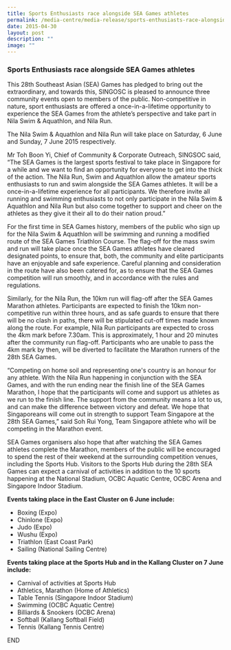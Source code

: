 ```yaml
---
title: Sports Enthusiasts race alongside SEA Games athletes
permalink: /media-centre/media-release/sports-enthusiasts-race-alongside-sea-games-athletes/
date: 2015-04-30
layout: post
description: ""
image: ""
---
```

### **Sports Enthusiasts race alongside SEA Games athletes**
This 28th Southeast Asian (SEA) Games has pledged to bring out the extraordinary, and towards this, SINGOSC is pleased to announce three community events open to members of the public. Non-competitive in nature, sport enthusiasts are offered a once-in-a-lifetime opportunity to experience the SEA Games from the athlete’s perspective and take part in Nila Swim & Aquathlon, and Nila Run.

The Nila Swim & Aquathlon and Nila Run will take place on Saturday, 6 June and Sunday, 7 June 2015 respectively.

Mr Toh Boon Yi, Chief of Community & Corporate Outreach, SINGSOC said, “The SEA Games is the largest sports festival to take place in Singapore for a while and we want to find an opportunity for everyone to get into the thick of the action. The Nila Run, Swim and Aquathlon allow the amateur sports enthusiasts to run and swim alongside the SEA Games athletes. It will be a once-in-a-lifetime experience for all participants. We therefore invite all running and swimming enthusiasts to not only participate in the Nila Swim & Aquathlon and Nila Run but also come together to support and cheer on the athletes as they give it their all to do their nation proud.”

For the first time in SEA Games history, members of the public who sign up for the Nila Swim & Aquathlon will be swimming and running a modified route of the SEA Games Triathlon Course. The flag-off for the mass swim and run will take place once the SEA Games athletes have cleared designated points, to ensure that, both, the community and elite participants have an enjoyable and safe experience. Careful planning and consideration in the route have also been catered for, as to ensure that the SEA Games competition will run smoothly, and in accordance with the rules and regulations.

Similarly, for the Nila Run, the 10km run will flag-off after the SEA Games Marathon athletes. Participants are expected to finish the 10km non-competitive run within three hours, and as safe guards to ensure that there will be no clash in paths, there will be stipulated cut-off times made known along the route. For example, Nila Run participants are expected to cross the 4km mark before 7.30am. This is approximately, 1 hour and 20 minutes after the community run flag-off. Participants who are unable to pass the 4km mark by then, will be diverted to facilitate the Marathon runners of the 28th SEA Games.

“Competing on home soil and representing one's country is an honour for any athlete. With the Nila Run happening in conjunction with the SEA Games, and with the run ending near the finish line of the SEA Games Marathon, I hope that the participants will come and support us athletes as we run to the finish line. The support from the community means a lot to us, and can make the difference between victory and defeat. We hope that Singaporeans will come out in strength to support Team Singapore at the 28th SEA Games,” said Soh Rui Yong, Team Singapore athlete who will be competing in the Marathon event.

SEA Games organisers also hope that after watching the SEA Games athletes complete the Marathon, members of the public will be encouraged to spend the rest of their weekend at the surrounding competition venues, including the Sports Hub. Visitors to the Sports Hub during the 28th SEA Games can expect a carnival of activities in addition to the 10 sports happening at the National Stadium, OCBC Aquatic Centre, OCBC Arena and Singapore Indoor Stadium.

**Events taking place in the East Cluster on 6 June include:**

* Boxing (Expo)  
* Chinlone (Expo)  
* Judo (Expo)  
* Wushu (Expo)  
* Triathlon (East Coast Park)  
* Sailing (National Sailing Centre)  

**Events taking place at the Sports Hub and in the Kallang Cluster on 7 June include:**
                          
* Carnival of activities at Sports Hub  
* Athletics, Marathon (Home of Athletics)  
* Table Tennis (Singapore Indoor Stadium)  
* Swimming (OCBC Aquatic Centre)  
* Billiards & Snookers (OCBC Arena)  
* Softball (Kallang Softball Field)  
* Tennis (Kallang Tennis Centre)
  

END